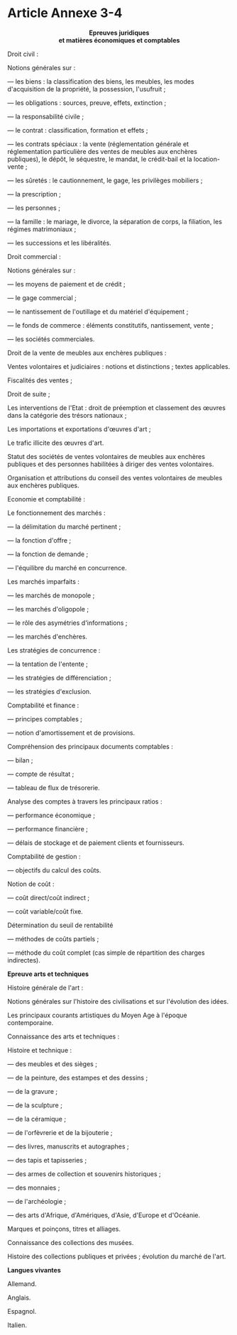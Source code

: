 # Article Annexe 3-4

<div align="center">
<b> 					Epreuves juridiques<br/> 					et matières économiques et comptables</b>
</div>

Droit civil :

Notions générales sur :

― les biens : la classification des biens, les meubles, les modes d'acquisition de la propriété, la possession, l'usufruit ;

― les obligations : sources, preuve, effets, extinction ;

― la responsabilité civile ;

― le contrat : classification, formation et effets ;

― les contrats spéciaux : la vente (réglementation générale et réglementation particulière des ventes de meubles aux enchères publiques), le dépôt, le séquestre, le mandat, le crédit-bail et la location-vente ;

― les sûretés : le cautionnement, le gage, les privilèges mobiliers ;

― la prescription ;

― les personnes ;

― la famille : le mariage, le divorce, la séparation de corps, la filiation, les régimes matrimoniaux ;

― les successions et les libéralités.

Droit commercial :

Notions générales sur :

― les moyens de paiement et de crédit ;

― le gage commercial ;

― le nantissement de l'outillage et du matériel d'équipement ;

― le fonds de commerce : éléments constitutifs, nantissement, vente ;

― les sociétés commerciales.

Droit de la vente de meubles aux enchères publiques :

Ventes volontaires et judiciaires : notions et distinctions ; textes applicables.

Fiscalités des ventes ;

Droit de suite ;

Les interventions de l'Etat : droit de préemption et classement des œuvres dans la catégorie des trésors nationaux ;

Les importations et exportations d'œuvres d'art ;

Le trafic illicite des œuvres d'art.

Statut des sociétés de ventes volontaires de meubles aux enchères publiques et des personnes habilitées à diriger des ventes volontaires.

Organisation et attributions du conseil des ventes volontaires de meubles aux enchères publiques.

Economie et comptabilité :

Le fonctionnement des marchés :

― la délimitation du marché pertinent ;

― la fonction d'offre ;

― la fonction de demande ;

― l'équilibre du marché en concurrence.

Les marchés imparfaits :

― les marchés de monopole ;

― les marchés d'oligopole ;

― le rôle des asymétries d'informations ;

― les marchés d'enchères.

Les stratégies de concurrence :

― la tentation de l'entente ;

― les stratégies de différenciation ;

― les stratégies d'exclusion.

Comptabilité et finance :

― principes comptables ;

― notion d'amortissement et de provisions.

Compréhension des principaux documents comptables :

― bilan ;

― compte de résultat ;

― tableau de flux de trésorerie.

Analyse des comptes à travers les principaux ratios :

― performance économique ;

― performance financière ;

― délais de stockage et de paiement clients et fournisseurs.

Comptabilité de gestion :

― objectifs du calcul des coûts.

Notion de coût :

― coût direct/coût indirect ;

― coût variable/coût fixe.

Détermination du seuil de rentabilité

― méthodes de coûts partiels ;

― méthode du coût complet (cas simple de répartition des charges indirectes).

**Epreuve arts et techniques**

Histoire générale de l'art :

Notions générales sur l'histoire des civilisations et sur l'évolution des idées.

Les principaux courants artistiques du Moyen Age à l'époque contemporaine.

Connaissance des arts et techniques :

Histoire et technique :

― des meubles et des sièges ;

― de la peinture, des estampes et des dessins ;

― de la gravure ;

― de la sculpture ;

― de la céramique ;

― de l'orfèvrerie et de la bijouterie ;

― des livres, manuscrits et autographes ;

― des tapis et tapisseries ;

― des armes de collection et souvenirs historiques ;

― des monnaies ;

― de l'archéologie ;

― des arts d'Afrique, d'Amériques, d'Asie, d'Europe et d'Océanie.

Marques et poinçons, titres et alliages.

Connaissance des collections des musées.

Histoire des collections publiques et privées ; évolution du marché de l'art.

**Langues vivantes**

Allemand.

Anglais.

Espagnol.

Italien.
